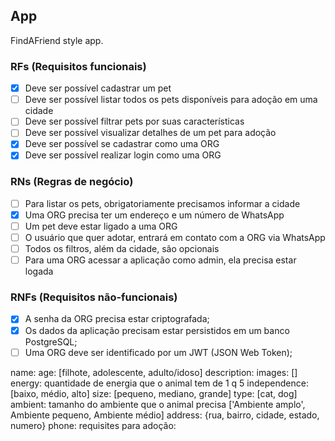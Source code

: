 ## App

FindAFriend style app.

### RFs (Requisitos funcionais)

- [x] Deve ser possível cadastrar um pet
- [ ] Deve ser possível listar todos os pets disponíveis para adoção em uma cidade
- [ ] Deve ser possível filtrar pets por suas características
- [ ] Deve ser possível visualizar detalhes de um pet para adoção
- [x] Deve ser possível se cadastrar como uma ORG
- [x] Deve ser possível realizar login como uma ORG

### RNs (Regras de negócio)

- [ ] Para listar os pets, obrigatoriamente precisamos informar a cidade
- [x] Uma ORG precisa ter um endereço e um número de WhatsApp
- [ ] Um pet deve estar ligado a uma ORG
- [ ] O usuário que quer adotar, entrará em contato com a ORG via WhatsApp
- [ ] Todos os filtros, além da cidade, são opcionais
- [ ] Para uma ORG acessar a aplicação como admin, ela precisa estar logada

### RNFs (Requisitos não-funcionais)

- [x] A senha da ORG precisa estar criptografada;
- [x] Os dados da aplicação precisam estar persistidos em um banco PostgreSQL;
- [ ] Uma ORG deve ser identificado por um JWT (JSON Web Token);

name:
age: [filhote, adolescente, adulto/idoso]
description:
images: []
energy: quantidade de energia que o animal tem de 1 q 5
independence: [baixo, médio, alto]
size: [pequeno, mediano, grande]
type: [cat, dog]
ambient: tamanho do ambiente que o animal precisa ['Ambiente amplo', Ambiente pequeno, Ambiente médio]
address: {rua, bairro, cidade, estado, numero}
phone:
requisites para adoção:
